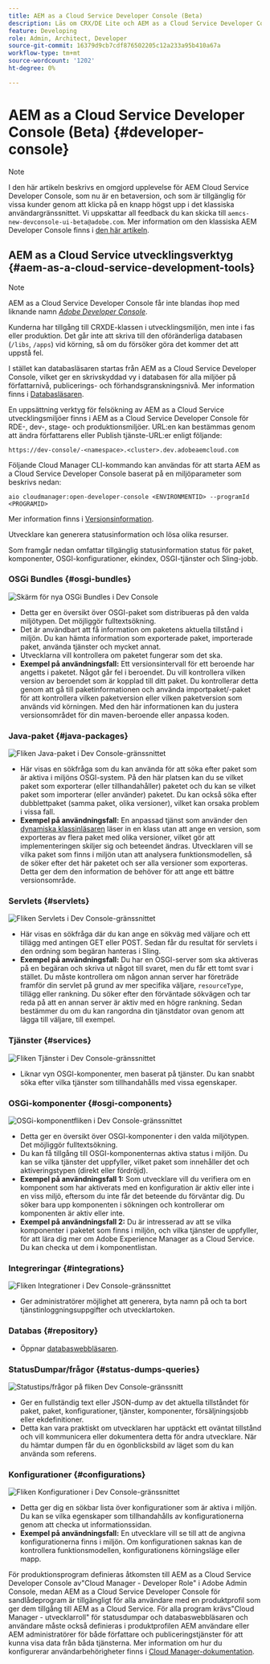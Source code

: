 ```yaml
---
title: AEM as a Cloud Service Developer Console (Beta)
description: Läs om CRX/DE Lite och AEM as a Cloud Service Developer Console
feature: Developing
role: Admin, Architect, Developer
source-git-commit: 16379d9cb7cdf876502205c12a233a95b410a67a
workflow-type: tm+mt
source-wordcount: '1202'
ht-degree: 0%

---
```



# AEM as a Cloud Service Developer Console (Beta) {#developer-console}

>[!NOTE]
>
>I den här artikeln beskrivs en omgjord upplevelse för AEM Cloud Service Developer Console, som nu är en betaversion, och som är tillgänglig för vissa kunder genom att klicka på en knapp högst upp i det klassiska användargränssnittet. Vi uppskattar all feedback du kan skicka till `aemcs-new-devconsole-ui-beta@adobe.com`. Mer information om den klassiska AEM Developer Console finns i [den här artikeln](/help/implementing/developing/introduction/development-guidelines.md#crxde-lite-and-developer-console).

## AEM as a Cloud Service utvecklingsverktyg {#aem-as-a-cloud-service-development-tools}

>[!NOTE]
>AEM as a Cloud Service Developer Console får inte blandas ihop med liknande namn [*Adobe Developer Console*](https://developer.adobe.com/developer-console/).
>

Kunderna har tillgång till CRXDE-klassen i utvecklingsmiljön, men inte i fas eller produktion. Det går inte att skriva till den oföränderliga databasen (`/libs`, `/apps`) vid körning, så om du försöker göra det kommer det att uppstå fel.

I stället kan databasläsaren startas från AEM as a Cloud Service Developer Console, vilket ger en skrivskyddad vy i databasen för alla miljöer på författarnivå, publicerings- och förhandsgranskningsnivå. Mer information finns i [Databasläsaren](/help/implementing/developing/tools/repository-browser.md).

En uppsättning verktyg för felsökning av AEM as a Cloud Service utvecklingsmiljöer finns i AEM as a Cloud Service Developer Console för RDE-, dev-, stage- och produktionsmiljöer. URL:en kan bestämmas genom att ändra författarens eller Publish tjänste-URL:er enligt följande:

`https://dev-console/-<namespace>.<cluster>.dev.adobeaemcloud.com`

Följande Cloud Manager CLI-kommando kan användas för att starta AEM as a Cloud Service Developer Console baserat på en miljöparameter som beskrivs nedan:

`aio cloudmanager:open-developer-console <ENVIRONMENTID> --programId <PROGRAMID>`

Mer information finns i [Versionsinformation](/help/release-notes/home.md).

Utvecklare kan generera statusinformation och lösa olika resurser.

Som framgår nedan omfattar tillgänglig statusinformation status för paket, komponenter, OSGI-konfigurationer, ekindex, OSGI-tjänster och Sling-jobb.

### OSGi Bundles {#osgi-bundles}

![Skärm för nya OSGi Bundles i Dev Console](/help/implementing/developing/introduction/assets/osgi-bundles.png)

* Detta ger en översikt över OSGI-paket som distribueras på den valda miljötypen. Det möjliggör fulltextsökning.
* Det är användbart att få information om paketens aktuella tillstånd i miljön. Du kan hämta information som exporterade paket, importerade paket, använda tjänster och mycket annat.
* Utvecklarna vill kontrollera om paketet fungerar som det ska.
* **Exempel på användningsfall:** Ett versionsintervall för ett beroende har angetts i paketet. Något går fel i beroendet. Du vill kontrollera vilken version av beroendet som är kopplad till ditt paket. Du kontrollerar detta genom att gå till paketinformationen och använda importpaket/-paket för att kontrollera vilken paketversion eller vilken paketversion som används vid körningen. Med den här informationen kan du justera versionsområdet för din maven-beroende eller anpassa koden.

### Java-paket {#java-packages}

![Fliken Java-paket i Dev Console-gränssnittet](/help/implementing/developing/introduction/assets/java-packages-dev-console-ui.png)

* Här visas en sökfråga som du kan använda för att söka efter paket som är aktiva i miljöns OSGI-system. På den här platsen kan du se vilket paket som exporterar (eller tillhandahåller) paketet och du kan se vilket paket som importerar (eller använder) paketet. Du kan också söka efter dubblettpaket (samma paket, olika versioner), vilket kan orsaka problem i vissa fall.
* **Exempel på användningsfall:** En anpassad tjänst som använder den [dynamiska klassinläsaren](https://sling.apache.org/apidocs/sling9/org/apache/sling/commons/classloader/DynamicClassLoaderManager.html) läser in en klass utan att ange en version, som exporteras av flera paket med olika versioner, vilket gör att implementeringen skiljer sig och beteendet ändras. Utvecklaren vill se vilka paket som finns i miljön utan att analysera funktionsmodellen, så de söker efter det här paketet och ser alla versioner som exporteras. Detta ger dem den information de behöver för att ange ett bättre versionsområde.

### Servlets {#servlets}

![Fliken Servlets i Dev Console-gränssnittet](/help/implementing/developing/introduction/assets/servlets-dev-console-ui.png)

* Här visas en sökfråga där du kan ange en sökväg med väljare och ett tillägg med antingen GET eller POST. Sedan får du resultat för servlets i den ordning som begäran hanteras i Sling.
* **Exempel på användningsfall:** Du har en OSGI-server som ska aktiveras på en begäran och skriva ut något till svaret, men du får ett tomt svar i stället. Du måste kontrollera om någon annan server har företräde framför din servlet på grund av mer specifika väljare, `resourceType`, tillägg eller rankning. Du söker efter den förväntade sökvägen och tar reda på att en annan server är aktiv med en högre rankning. Sedan bestämmer du om du kan rangordna din tjänstdator ovan genom att lägga till väljare, till exempel.

### Tjänster {#services}

![Fliken Tjänster i Dev Console-gränssnittet](/help/implementing/developing/introduction/assets/services-dev-console.png)

* Liknar vyn OSGI-komponenter, men baserat på tjänster. Du kan snabbt söka efter vilka tjänster som tillhandahålls med vissa egenskaper.

### OSGi-komponenter {#osgi-components}

![OSGi-komponentfliken i Dev Console-gränssnittet](/help/implementing/developing/introduction/assets/osgi-components-dev-console.png)

* Detta ger en översikt över OSGI-komponenter i den valda miljötypen. Det möjliggör fulltextsökning.
* Du kan få tillgång till OSGI-komponenternas aktiva status i miljön. Du kan se vilka tjänster det uppfyller, vilket paket som innehåller det och aktiveringstypen (direkt eller fördröjd).
* **Exempel på användningsfall 1:** Som utvecklare vill du verifiera om en komponent som har aktiverats med en konfiguration är aktiv eller inte i en viss miljö, eftersom du inte får det beteende du förväntar dig. Du söker bara upp komponenten i sökningen och kontrollerar om komponenten är aktiv eller inte.
* **Exempel på användningsfall 2:** Du är intresserad av att se vilka komponenter i paketet som finns i miljön, och vilka tjänster de uppfyller, för att lära dig mer om Adobe Experience Manager as a Cloud Service. Du kan checka ut dem i komponentlistan.

### Integreringar {#integrations}

![Fliken Integrationer i Dev Console-gränssnittet](/help/implementing/developing/introduction/assets/integrations-dev-console-ui.png)

* Ger administratörer möjlighet att generera, byta namn på och ta bort tjänstinloggningsuppgifter och utvecklartoken.

### Databas {#repository}

* Öppnar [databaswebbläsaren](/help/implementing/developing/tools/repository-browser.md).

### StatusDumpar/frågor {#status-dumps-queries}

![Statustips/frågor på fliken Dev Console-gränssnitt](/help/implementing/developing/introduction/assets/status-dumps-queries.png)

* Ger en fullständig text eller JSON-dump av det aktuella tillståndet för paket, paket, konfigurationer, tjänster, komponenter, försäljningsjobb eller ekdefinitioner.
* Detta kan vara praktiskt om utvecklaren har upptäckt ett oväntat tillstånd och vill kommunicera eller dokumentera detta för andra utvecklare. När du hämtar dumpen får du en ögonblicksbild av läget som du kan använda som referens.

### Konfigurationer {#configurations}

![Fliken Konfigurationer i Dev Console-gränssnittet](/help/implementing/developing/introduction/assets/configurations-dev-console.png)

* Detta ger dig en sökbar lista över konfigurationer som är aktiva i miljön. Du kan se vilka egenskaper som tillhandahålls av konfigurationerna genom att checka ut informationssidan.
* **Exempel på användningsfall:** En utvecklare vill se till att de angivna konfigurationerna finns i miljön. Om konfigurationen saknas kan de kontrollera funktionsmodellen, konfigurationens körningsläge eller mapp.

För produktionsprogram definieras åtkomsten till AEM as a Cloud Service Developer Console av&quot;Cloud Manager - Developer Role&quot; i Adobe Admin Console, medan AEM as a Cloud Service Developer Console för sandlådeprogram är tillgängligt för alla användare med en produktprofil som ger dem tillgång till AEM as a Cloud Service. För alla program krävs&quot;Cloud Manager - utvecklarroll&quot; för statusdumpar och databaswebbläsaren och användare måste också definieras i produktprofilen AEM användare eller AEM administratörer för både författare och publiceringstjänster för att kunna visa data från båda tjänsterna. Mer information om hur du konfigurerar användarbehörigheter finns i [Cloud Manager-dokumentation](https://experienceleague.adobe.com/docs/experience-manager-cloud-manager/using/requirements/setting-up-users-and-roles.html).